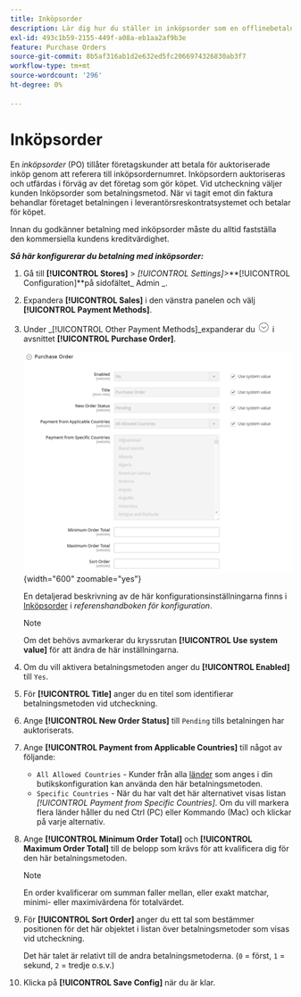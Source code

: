 ```yaml
---
title: Inköpsorder
description: Lär dig hur du ställer in inköpsorder som en offlinebetalningsmetod i din butik.
exl-id: 493c1b59-2155-449f-a08a-eb1aa2af9b3e
feature: Purchase Orders
source-git-commit: 8b5af316ab1d2e632ed5fc2066974326830ab3f7
workflow-type: tm+mt
source-wordcount: '296'
ht-degree: 0%

---
```


# Inköpsorder

En _inköpsorder_ (PO) tillåter företagskunder att betala för auktoriserade inköp genom att referera till inköpsordernumret. Inköpsordern auktoriseras och utfärdas i förväg av det företag som gör köpet. Vid utcheckning väljer kunden Inköpsorder som betalningsmetod. När vi tagit emot din faktura behandlar företaget betalningen i leverantörsreskontratsystemet och betalar för köpet.

Innan du godkänner betalning med inköpsorder måste du alltid fastställa den kommersiella kundens kreditvärdighet.

**_Så här konfigurerar du betalning med inköpsorder:_**

1. Gå till **[!UICONTROL Stores]** > _[!UICONTROL Settings]_>**[!UICONTROL Configuration]**på sidofältet_ Admin _.

1. Expandera **[!UICONTROL Sales]** i den vänstra panelen och välj **[!UICONTROL Payment Methods]**.

1. Under _[!UICONTROL Other Payment Methods]_expanderar du ![Expansionsväljaren](../assets/icon-display-expand.png) i avsnittet **[!UICONTROL Purchase Order]**.

   ![Inköpsorder](../configuration-reference/sales/assets/payment-methods-purchase-order.png){width="600" zoomable="yes"}

   En detaljerad beskrivning av de här konfigurationsinställningarna finns i [Inköpsorder](../configuration-reference/sales/payment-methods.md#purchase-order) i _referenshandboken för konfiguration_.

   >[!NOTE]
   >
   >Om det behövs avmarkerar du kryssrutan **[!UICONTROL Use system value]** för att ändra de här inställningarna.

1. Om du vill aktivera betalningsmetoden anger du **[!UICONTROL Enabled]** till `Yes`.

1. För **[!UICONTROL Title]** anger du en titel som identifierar betalningsmetoden vid utcheckning.

1. Ange **[!UICONTROL New Order Status]** till `Pending` tills betalningen har auktoriserats.

1. Ange **[!UICONTROL Payment from Applicable Countries]** till något av följande:

   - `All Allowed Countries` - Kunder från alla [länder](../getting-started/store-details.md#country-options) som anges i din butikskonfiguration kan använda den här betalningsmetoden.
   - `Specific Countries` - När du har valt det här alternativet visas listan _[!UICONTROL Payment from Specific Countries]_. Om du vill markera flera länder håller du ned Ctrl (PC) eller Kommando (Mac) och klickar på varje alternativ.

1. Ange **[!UICONTROL Minimum Order Total]** och **[!UICONTROL Maximum Order Total]** till de belopp som krävs för att kvalificera dig för den här betalningsmetoden.

   >[!NOTE]
   >
   >En order kvalificerar om summan faller mellan, eller exakt matchar, minimi- eller maximivärdena för totalvärdet.

1. För **[!UICONTROL Sort Order]** anger du ett tal som bestämmer positionen för det här objektet i listan över betalningsmetoder som visas vid utcheckning.

   Det här talet är relativt till de andra betalningsmetoderna. (`0` = först, `1` = sekund, `2` = tredje o.s.v.)

1. Klicka på **[!UICONTROL Save Config]** när du är klar.
